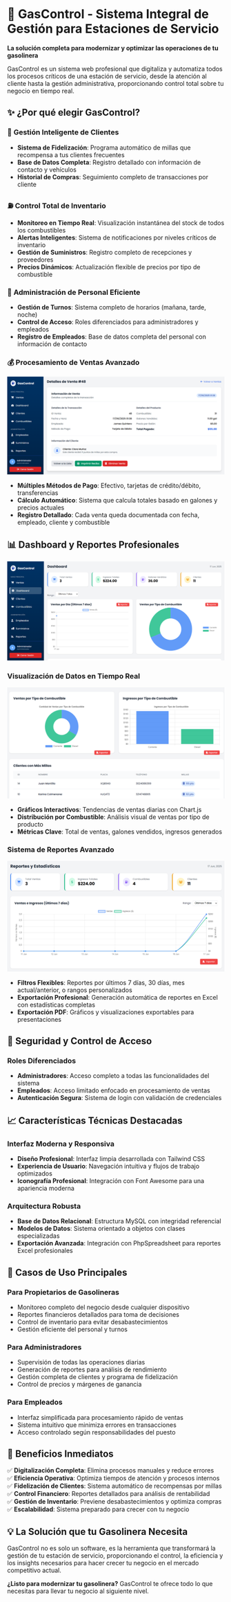 # 🚗 GasControl - Sistema Integral de Gestión para Estaciones de Servicio  
  
**La solución completa para modernizar y optimizar las operaciones de tu gasolinera**  
  
GasControl es un sistema web profesional que digitaliza y automatiza todos los procesos críticos de una estación de servicio, desde la atención al cliente hasta la gestión administrativa, proporcionando control total sobre tu negocio en tiempo real.  
  
## ✨ ¿Por qué elegir GasControl?  
  
### 🎯 **Gestión Inteligente de Clientes**  
- **Sistema de Fidelización**: Programa automático de millas que recompensa a tus clientes frecuentes  
- **Base de Datos Completa**: Registro detallado con información de contacto y vehículos  
- **Historial de Compras**: Seguimiento completo de transacciones por cliente  
  
### ⛽ **Control Total de Inventario**  
- **Monitoreo en Tiempo Real**: Visualización instantánea del stock de todos los combustibles  
- **Alertas Inteligentes**: Sistema de notificaciones por niveles críticos de inventario  
- **Gestión de Suministros**: Registro completo de recepciones y proveedores  
- **Precios Dinámicos**: Actualización flexible de precios por tipo de combustible  
  
### 👥 **Administración de Personal Eficiente**  
- **Gestión de Turnos**: Sistema completo de horarios (mañana, tarde, noche)  
- **Control de Acceso**: Roles diferenciados para administradores y empleados  
- **Registro de Empleados**: Base de datos completa del personal con información de contacto  
  
### 💰 **Procesamiento de Ventas Avanzado**  
![Detalles de venta](detalles_venta.png)
- **Múltiples Métodos de Pago**: Efectivo, tarjetas de crédito/débito, transferencias  
- **Cálculo Automático**: Sistema que calcula totales basado en galones y precios actuales  
- **Registro Detallado**: Cada venta queda documentada con fecha, empleado, cliente y combustible  
  
## 📊 **Dashboard y Reportes Profesionales**  
![Dashboard](dashboard.png)
  
### Visualización de Datos en Tiempo Real  
![Reporte](reportes2.png)
- **Gráficos Interactivos**: Tendencias de ventas diarias con Chart.js  
- **Distribución por Combustible**: Análisis visual de ventas por tipo de producto  
- **Métricas Clave**: Total de ventas, galones vendidos, ingresos generados  
  
### Sistema de Reportes Avanzado 
![Reporte](reportes1.png)
- **Filtros Flexibles**: Reportes por últimos 7 días, 30 días, mes actual/anterior, o rangos personalizados  
- **Exportación Profesional**: Generación automática de reportes en Excel con estadísticas completas  
- **Exportación PDF**: Gráficos y visualizaciones exportables para presentaciones  
  
## 🔐 **Seguridad y Control de Acceso**  
  
### Roles Diferenciados  
- **Administradores**: Acceso completo a todas las funcionalidades del sistema  
- **Empleados**: Acceso limitado enfocado en procesamiento de ventas  
- **Autenticación Segura**: Sistema de login con validación de credenciales  
  
## 📈 **Características Técnicas Destacadas**  
  
### Interfaz Moderna y Responsiva  
- **Diseño Profesional**: Interfaz limpia desarrollada con Tailwind CSS  
- **Experiencia de Usuario**: Navegación intuitiva y flujos de trabajo optimizados  
- **Iconografía Profesional**: Integración con Font Awesome para una apariencia moderna  
  
### Arquitectura Robusta  
- **Base de Datos Relacional**: Estructura MySQL con integridad referencial  
- **Modelos de Datos**: Sistema orientado a objetos con clases especializadas  
- **Exportación Avanzada**: Integración con PhpSpreadsheet para reportes Excel profesionales  
  
## 🎯 **Casos de Uso Principales**  
  
### Para Propietarios de Gasolineras  
- Monitoreo completo del negocio desde cualquier dispositivo  
- Reportes financieros detallados para toma de decisiones  
- Control de inventario para evitar desabastecimientos  
- Gestión eficiente del personal y turnos  
  
### Para Administradores  
- Supervisión de todas las operaciones diarias  
- Generación de reportes para análisis de rendimiento  
- Gestión completa de clientes y programa de fidelización  
- Control de precios y márgenes de ganancia  
  
### Para Empleados  
- Interfaz simplificada para procesamiento rápido de ventas  
- Sistema intuitivo que minimiza errores en transacciones  
- Acceso controlado según responsabilidades del puesto  
  
## 🚀 **Beneficios Inmediatos**  
  
✅ **Digitalización Completa**: Elimina procesos manuales y reduce errores    
✅ **Eficiencia Operativa**: Optimiza tiempos de atención y procesos internos    
✅ **Fidelización de Clientes**: Sistema automático de recompensas por millas    
✅ **Control Financiero**: Reportes detallados para análisis de rentabilidad    
✅ **Gestión de Inventario**: Previene desabastecimientos y optimiza compras    
✅ **Escalabilidad**: Sistema preparado para crecer con tu negocio    
  
## 💡 **La Solución que tu Gasolinera Necesita**  
  
GasControl no es solo un software, es la herramienta que transformará la gestión de tu estación de servicio, proporcionando el control, la eficiencia y los insights necesarios para hacer crecer tu negocio en el mercado competitivo actual.  
  
**¿Listo para modernizar tu gasolinera?** GasControl te ofrece todo lo que necesitas para llevar tu negocio al siguiente nivel.
